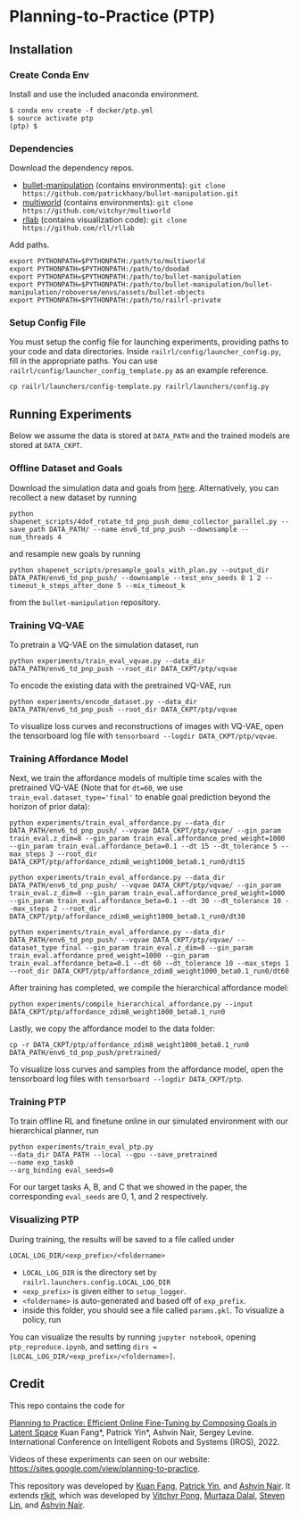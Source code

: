 # Planning-to-Practice (PTP)

## Installation

### Create Conda Env

Install and use the included anaconda environment.
```
$ conda env create -f docker/ptp.yml
$ source activate ptp
(ptp) $
```

### Dependencies
Download the dependency repos.
- [bullet-manipulation](https://github.com/patrickhaoy/bullet-manipulation) (contains environments): ```git clone https://github.com/patrickhaoy/bullet-manipulation.git```
- [multiworld](https://github.com/vitchyr/multiworld) (contains environments): ```git clone https://github.com/vitchyr/multiworld```
- [rllab](https://github.com/rll/rllab) (contains visualization code):  ```git clone https://github.com/rll/rllab```

Add paths.
```
export PYTHONPATH=$PYTHONPATH:/path/to/multiworld
export PYTHONPATH=$PYTHONPATH:/path/to/doodad
export PYTHONPATH=$PYTHONPATH:/path/to/bullet-manipulation
export PYTHONPATH=$PYTHONPATH:/path/to/bullet-manipulation/bullet-manipulation/roboverse/envs/assets/bullet-objects
export PYTHONPATH=$PYTHONPATH:/path/to/railrl-private
```

### Setup Config File

You must setup the config file for launching experiments, providing paths to your code and data directories. Inside `railrl/config/launcher_config.py`, fill in the appropriate paths. You can use `railrl/config/launcher_config_template.py` as an example reference.

```cp railrl/launchers/config-template.py railrl/launchers/config.py```

## Running Experiments
Below we assume the data is stored at `DATA_PATH` and the trained models are stored at `DATA_CKPT`.

### Offline Dataset and Goals
Download the simulation data and goals from [here](https://drive.google.com/file/d/1o-jSgxibTH4FL6emFzUEQNkSfn7jdRus/view?usp=sharing). Alternatively, you can recollect a new dataset by running
```
python shapenet_scripts/4dof_rotate_td_pnp_push_demo_collector_parallel.py --save_path DATA_PATH/ --name env6_td_pnp_push --downsample --num_threads 4
```
and resample new goals by running
```
python shapenet_scripts/presample_goals_with_plan.py --output_dir DATA_PATH/env6_td_pnp_push/ --downsample --test_env_seeds 0 1 2 --timeout_k_steps_after_done 5 --mix_timeout_k
```
from the `bullet-manipulation` repository.

### Training VQ-VAE
To pretrain a VQ-VAE on the simulation dataset, run
```
python experiments/train_eval_vqvae.py --data_dir DATA_PATH/env6_td_pnp_push --root_dir DATA_CKPT/ptp/vqvae
```
To encode the existing data with the pretrained VQ-VAE, run
```
python experiments/encode_dataset.py --data_dir DATA_PATH/env6_td_pnp_push --root_dir DATA_CKPT/ptp/vqvae
```
To visualize loss curves and reconstructions of images with VQ-VAE, open the tensorboard log file with `tensorboard --logdir DATA_CKPT/ptp/vqvae`.

### Training Affordance Model
Next, we train the affordance models of multiple time scales with the pretrained VQ-VAE (Note that for `dt=60`, we use `train_eval.dataset_type='final'` to enable goal prediction beyond the horizon of prior data):
```
python experiments/train_eval_affordance.py --data_dir DATA_PATH/env6_td_pnp_push/ --vqvae DATA_CKPT/ptp/vqvae/ --gin_param train_eval.z_dim=8 --gin_param train_eval.affordance_pred_weight=1000 --gin_param train_eval.affordance_beta=0.1 --dt 15 --dt_tolerance 5 --max_steps 3 --root_dir DATA_CKPT/ptp/affordance_zdim8_weight1000_beta0.1_run0/dt15

python experiments/train_eval_affordance.py --data_dir DATA_PATH/env6_td_pnp_push/ --vqvae DATA_CKPT/ptp/vqvae/ --gin_param train_eval.z_dim=8 --gin_param train_eval.affordance_pred_weight=1000 --gin_param train_eval.affordance_beta=0.1 --dt 30 --dt_tolerance 10 --max_steps 2 --root_dir DATA_CKPT/ptp/affordance_zdim8_weight1000_beta0.1_run0/dt30

python experiments/train_eval_affordance.py --data_dir DATA_PATH/env6_td_pnp_push/ --vqvae DATA_CKPT/ptp/vqvae/ --dataset_type final --gin_param train_eval.z_dim=8 --gin_param train_eval.affordance_pred_weight=1000 --gin_param train_eval.affordance_beta=0.1 --dt 60 --dt_tolerance 10 --max_steps 1 --root_dir DATA_CKPT/ptp/affordance_zdim8_weight1000_beta0.1_run0/dt60
```
After training has completed, we compile the hierarchical affordance model:
```
python experiments/compile_hierarchical_affordance.py --input DATA_CKPT/ptp/affordance_zdim8_weight1000_beta0.1_run0
```
Lastly, we copy the affordance model to the data folder:
```
cp -r DATA_CKPT/ptp/affordance_zdim8_weight1000_beta0.1_run0 DATA_PATH/env6_td_pnp_push/pretrained/
```
To visualize loss curves and samples from the affordance model, open the tensorboard log files with `tensorboard --logdir DATA_CKPT/ptp`.

### Training PTP
To train offline RL and finetune online in our simulated environment with our hierarchical planner, run
```
python experiments/train_eval_ptp.py 
--data_dir DATA_PATH --local --gpu --save_pretrained 
--name exp_task0
--arg_binding eval_seeds=0
```
For our target tasks A, B, and C that we showed in the paper, the corresponding `eval_seeds` are 0, 1, and 2 respectively.

### Visualizing PTP
During training, the results will be saved to a file called under
```
LOCAL_LOG_DIR/<exp_prefix>/<foldername>
```
 - `LOCAL_LOG_DIR` is the directory set by `railrl.launchers.config.LOCAL_LOG_DIR`
 - `<exp_prefix>` is given either to `setup_logger`.
 - `<foldername>` is auto-generated and based off of `exp_prefix`.
 - inside this folder, you should see a file called `params.pkl`. To visualize a policy, run

You can visualize the results by running `jupyter notebook`, opening `ptp_reproduce.ipynb`, and setting `dirs = [LOCAL_LOG_DIR/<exp_prefix>/<foldername>]`.

## Credit
This repo contains the code for

[Planning to Practice: Efficient Online Fine-Tuning by Composing Goals in Latent Space](https://arxiv.org/abs/2106.00671)
Kuan Fang*, Patrick Yin*, Ashvin Nair, Sergey Levine. International Conference on Intelligent Robots and Systems (IROS), 2022.

Videos of these experiments can seen on our website: https://sites.google.com/view/planning-to-practice.

This repository was developed by [Kuan Fang](https://github.com/kuanfang), [Patrick Yin](https://github.com/patrickhaoy), and [Ashvin Nair](https://github.com/anair13). It extends [rlkit](https://github.com/anair13/rlkit), which was developed by [Vitchyr Pong](https://github.com/vitchyr), [Murtaza Dalal](https://github.com/mdalal2020), [Steven Lin](https://github.com/stevenlin1111), and [Ashvin Nair](https://github.com/anair13).
